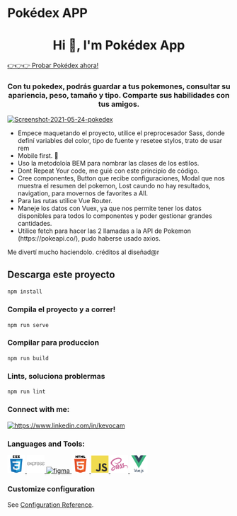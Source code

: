 # Pokédex APP


<h1 align="center">Hi 👋, I'm Pokédex App</h1>

 <a align="center"  target="_blank" href="https://pokedexvuejsapp.netlify.app/#/">👉👉👉 Probar Pokédex ahora!</a>
<h3 align="center">Con tu pokedex, podrás guardar a tus pokemones, consultar su apariencia, peso, tamaño y tipo. Comparte sus habilidades con tus amigos.</h3>
<a href="https://ibb.co/VjVhz00"><img src="https://i.ibb.co/VjVhz00/Screenshot-2021-05-24-pokedex.png" alt="Screenshot-2021-05-24-pokedex" border="0"></a>

<ul>
<li>Empece maquetando el proyecto, utilice el preprocesador Sass, donde definí variables del color, tipo de fuente y resetee stylos, trato de usar rem </li>
<li>Mobile first. 📱 </li>
<li>Uso la metodoloía BEM para nombrar las clases de los estilos.</li>
<li>Dont Repeat Your code, me guié con este principio de código.</li>
<li>Cree componentes, Button que recibe configuraciones, Modal que nos muestra el resumen del pokemon, Lost caundo no hay resultados, navigation, para movernos de favorites a All.</li>
<li>Para las rutas utilice Vue Router.</li>
<li>Maneje los datos con Vuex, ya que nos permite tener los datos disponibles para todos lo componentes y poder gestionar grandes cantidades.</li>
<li>Utilice fetch para hacer las 2 llamadas a la API de Pokemon (https://pokeapi.co/), pudo haberse usado axios.</li>



</ul>
<p>  Me divertí mucho haciendolo. créditos al diseñad@r</p>

## Descarga este proyecto
```
npm install
```
### Compila el proyecto y a correr!
```
npm run serve
```
### Compilar para produccion
```
npm run build
```
### Lints, soluciona problermas 
```
npm run lint
```


<h3 align="left">Connect with me:</h3>
<p align="left">
<a href="https://linkedin.com/in/https://www.linkedin.com/in/kevocam" target="blank"><img align="center" src="https://raw.githubusercontent.com/rahuldkjain/github-profile-readme-generator/neutral-icons/src/images/icons/Social/linked-in-alt.svg" alt="https://www.linkedin.com/in/kevocam" height="30" width="40" /></a>
</p>

<h3 align="left">Languages and Tools:</h3>
<p align="left"> <a href="https://www.w3schools.com/css/" target="_blank"> <img src="https://raw.githubusercontent.com/devicons/devicon/master/icons/css3/css3-original-wordmark.svg" alt="css3" width="40" height="40"/> </a> <a href="https://expressjs.com" target="_blank"> <img src="https://raw.githubusercontent.com/devicons/devicon/master/icons/express/express-original-wordmark.svg" alt="express" width="40" height="40"/> </a> <a href="https://www.figma.com/" target="_blank"> <img src="https://www.vectorlogo.zone/logos/figma/figma-icon.svg" alt="figma" width="40" height="40"/> </a> <a href="https://www.w3.org/html/" target="_blank"> <img src="https://raw.githubusercontent.com/devicons/devicon/master/icons/html5/html5-original-wordmark.svg" alt="html5" width="40" height="40"/> </a> <a href="https://developer.mozilla.org/en-US/docs/Web/JavaScript" target="_blank"> <img src="https://raw.githubusercontent.com/devicons/devicon/master/icons/javascript/javascript-original.svg" alt="javascript" width="40" height="40"/> </a> <a href="https://sass-lang.com" target="_blank"> <img src="https://raw.githubusercontent.com/devicons/devicon/master/icons/sass/sass-original.svg" alt="sass" width="40" height="40"/> </a> <a href="https://vuejs.org/" target="_blank"> <img src="https://raw.githubusercontent.com/devicons/devicon/master/icons/vuejs/vuejs-original-wordmark.svg" alt="vuejs" width="40" height="40"/> </a> </p>







### Customize configuration
See [Configuration Reference](https://cli.vuejs.org/config/).
